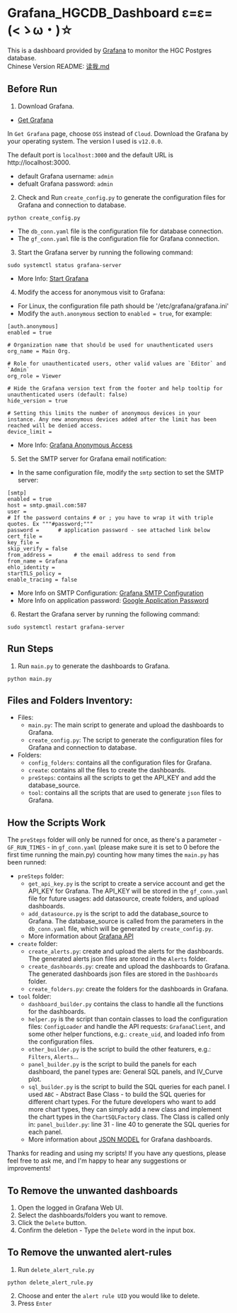# Grafana_HGCDB_Dashboard ε=ε=(<ゝω・)☆
This is a dashboard provided by [Grafana](https://github.com/grafana/grafana?tab=readme-ov-file) to monitor the HGC Postgres database.  
Chinese Version README: [读我.md](a_EverythingNeedToChange/读我.md)

## Before Run 
1. Download Grafana.
- [Get Grafana](https://grafana.com/get)

In `Get Grafana` page, choose `OSS` instead of `Cloud`. Download the Grafana by your operating system. The version I used is `v12.0.0`.  

The default port is `localhost:3000` and the default URL is http://localhost:3000.
- default Grafana username: `admin`
- defualt Grafana password: `admin`

2. Check and Run `create_config.py` to generate the configuration files for Grafana and connection to database.
```
python create_config.py
```
- The `db_conn.yaml` file is the configuration file for database connection.
- The `gf_conn.yaml` file is the configuration file for Grafana connection.

3. Start the Grafana server by running the following command:
```
sudo systemctl status grafana-server
```
- More Info: [Start Grafana](https://grafana.com/docs/grafana/latest/setup-grafana/start-restart-grafana/)

4. Modify the access for anonymous visit to Grafana:
- For Linux, the configuration file path should be '/etc/grafana/grafana.ini'
- Modify the `auth.anonymous` section to `enabled = true`, for example:
```
[auth.anonymous]
enabled = true

# Organization name that should be used for unauthenticated users
org_name = Main Org.

# Role for unauthenticated users, other valid values are `Editor` and `Admin`
org_role = Viewer

# Hide the Grafana version text from the footer and help tooltip for unauthenticated users (default: false)
hide_version = true

# Setting this limits the number of anonymous devices in your instance. Any new anonymous devices added after the limit has been reached will be denied access.
device_limit =
```
- More Info: [Grafana Anonymous Access](https://grafana.com/docs/grafana/latest/setup-grafana/configure-security/configure-authentication/anonymous-auth/)

5. Set the SMTP server for Grafana email notification:
- In the same configuration file, modify the `smtp` section to set the SMTP server:
```            
[smtp]
enabled = true
host = smtp.gmail.com:587
user =
# If the password contains # or ; you have to wrap it with triple quotes. Ex """#password;"""                                                                                                               
password =      # application password - see attached link below
cert_file =
key_file =
skip_verify = false
from_address =       # the email address to send from
from_name = Grafana
ehlo_identity =
startTLS_policy =
enable_tracing = false
```
- More Info on SMTP Configuration: [Grafana SMTP Configuration](https://grafana.com/docs/grafana-cloud/alerting-and-irm/alerting/configure-notifications/manage-contact-points/integrations/configure-email/)
- More Info on application password: [Google Application Password](https://support.google.com/accounts/answer/185833?hl=en)

6. Restart the Grafana server by running the following command:
```
sudo systemctl restart grafana-server
```

## Run Steps
1. Run `main.py` to generate the dashboards to Grafana.
```
python main.py
```

## Files and Folders Inventory:
- Files:
    - `main.py`: The main script to generate and upload the dashboards to Grafana.
    - `create_config.py`: The script to generate the configuration files for Grafana and connection to database.
- Folders:
    - `config_folders`: contains all the configuration files for Grafana.
    - `create`: contains all the files to create the dashboards.
    - `preSteps`: contains all the scripts to get the API_KEY and add the database_source.
    - `tool`: contains all the scripts that are used to generate `json` files to Grafana.


## How the Scripts Work
The `preSteps` folder will only be runned for once, as there's a parameter - `GF_RUN_TIMES` - in `gf_conn.yaml` (please make sure it is set to 0 before the first time running the main.py) counting how many times the `main.py` has been runned:  
- `preSteps` folder:  
    - `get_api_key.py` is the script to create a service account and get the API_KEY for Grafana. The API_KEY will be stored in the `gf_conn.yaml` file for future usages: add datasource, create folders, and upload dashboards.
    - `add_datasource.py` is the script to add the database_source to Grafana. The database_source is called from the parameters in the `db_conn.yaml` file, which will be generated by `create_config.py`.
    - More information about [Grafana API](https://grafana.com/docs/grafana/latest/developers/http_api/)
- `create` folder:
    - `create_alerts.py`: create and upload the alerts for the dashboards. The generated alerts json files are stored in the `Alerts` folder.
    - `create_dashboards.py`: create and upload the dashboards to Grafana. The generated dashboards json files are stored in the `Dashboards` folder.
    - `create_folders.py`: create the folders for the dashboards in Grafana.
- `tool` folder:
    - `dashboard_builder.py` contains the class to handle all the functions for the dashboards.
    - `helper.py` is the script than contain classes to load the configuration files: `ConfigLoader` and handle the API requests: `GrafanaClient`, and some other helper functions, e.g.: `create_uid`, and loaded info from the configuration files.
    - `other_builder.py` is the script to build the other featurers, e.g.: `Filters`, `Alerts`...
    - `panel_builder.py` is the script to build the panels for each dashboard, the panel types are: General SQL panels, and IV_Curve plot.
    - `sql_builder.py` is the script to build the SQL queries for each panel. I used `ABC` - Abstract Base Class - to build the SQL queries for different chart types. For the future developers who want to add more chart types, they can simply add a new class and implement the chart types in the `ChartSQLFactory` class. The Class is called only in: `panel_builder.py`: line 31 - line 40 to generate the SQL queries for each panel.
    - More information about [JSON MODEL](https://grafana.com/docs/grafana/latest/dashboards/build-dashboards/view-dashboard-json-model/) for Grafana dashboards.
  
Thanks for reading and using my scripts! If you have any questions, please feel free to ask me, and I'm happy to hear any suggestions or improvements! 

## To Remove the unwanted dashboards
1. Open the logged in Grafana Web UI.
2. Select the dashboards/folders you want to remove.
3. Click the `Delete` button.
4. Confirm the deletion - Type the `Delete` word in the input box.

## To Remove the unwanted alert-rules
1. Run `delete_alert_rule.py`
```
python delete_alert_rule.py
```
2. Choose and enter the `alert rule UID` you would like to delete.
3. Press `Enter`